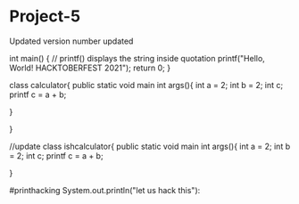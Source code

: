 # Project-5
Updated
version number updated

int main() {
   // printf() displays the string inside quotation
   printf("Hello, World! HACKTOBERFEST 2021");
   return 0;
}

class calculator{
public static void main int args(){
int a  = 2;
int b = 2;
int c;
printf c = a + b;

}

}

//update
class ishcalculator{
public static void main int args(){
int a  = 2;
int b = 2;
int c;
printf c = a + b;

}


#printhacking
System.out.println("let us hack this"):
